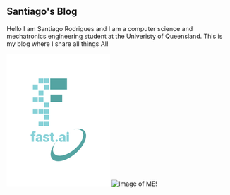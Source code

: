 ## Santiago's Blog
Hello I am Santiago Rodrigues and I am a computer science and mechatronics engineering student at the Univeristy of Queensland. This is my blog where I share all things AI! 

![Image of fast.ai logo](images/logo.png)
![Image of ME!]([images/logo.png](https://avatars.githubusercontent.com/u/72966983?s=400&u=b610a0e4cab827dc3d2b03869e64eda649d7ab38&v=4))

